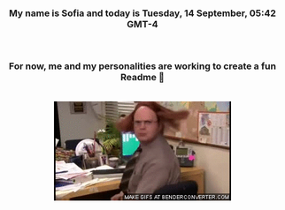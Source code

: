 


<div align="center">
<h3 >My name is Sofia and today is Tuesday, 14 September, 05:42 GMT-4</h3><br>
<h3 >For now, me and my personalities are working to create a fun Readme 👋
</h3><br>
<img src='img/dwight.gif' alt='working...'/>
</div>
